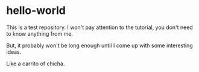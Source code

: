 # hello-world
This is a test repository.
I won't pay attention to the tutorial, you don't need to know anything from me.

But, it probably won't be long enough until I come up with some interesting ideas.

Like a carrito of chicha.
